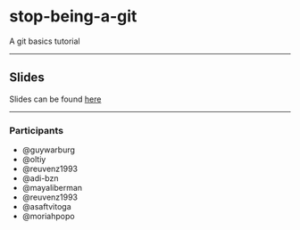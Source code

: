 # stop-being-a-git

A git basics tutorial

---

## Slides

Slides can be found [here](https://slides.com/guywarburg/stop-being-a-git)

---

### Participants

- @guywarburg
- @oltiy
- @reuvenz1993
- @adi-bzn
- @mayaliberman
- @reuvenz1993
- @asaftvitoga
- @moriahpopo
